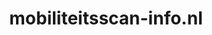 ---
layout: post
title:  "mobiliteitsscan-info.nl"
internal_url:  "/dutchgov/mobiliteitsscan-info.nl.html"
categories: dutchgov
---